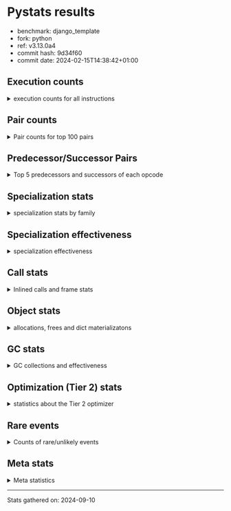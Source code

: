 
# Pystats results

- benchmark: django_template
- fork: python
- ref: v3.13.0a4
- commit hash: 9d34f60
- commit date: 2024-02-15T14:38:42+01:00

## Execution counts

<details>
<summary> execution counts for all instructions </summary>

|Name | Count | Self | Cumulative | Miss ratio | 
|---|---:|---:|---:|---:|
| LOAD_FAST | 297,006,380 | 18.8% | 18.8% |  |
| LOAD_CONST | 122,570,320 | 7.8% | 26.6% |  |
| RESUME_CHECK | 80,748,400 | 5.1% | 31.7% |  |
| LOAD_GLOBAL_BUILTIN | 80,425,600 | 5.1% | 36.8% |  |
| STORE_FAST | 77,417,980 | 4.9% | 41.7% |  |
| TO_BOOL_BOOL | 73,891,980 | 4.7% | 46.4% |  |
| RETURN_VALUE | 70,920,400 | 4.5% | 50.9% |  |
| POP_JUMP_IF_FALSE | 64,293,840 | 4.1% | 54.9% |  |
| LOAD_GLOBAL_MODULE | 54,531,580 | 3.5% | 58.4% |  |
| LOAD_ATTR_INSTANCE_VALUE | 51,913,000 | 3.3% | 61.7% | 0.0% |
| CALL_PY_EXACT_ARGS | 45,239,320 | 2.9% | 64.5% | 9.7% |
| LOAD_FAST_LOAD_FAST | 41,989,120 | 2.7% | 67.2% |  |
| LOAD_ATTR_METHOD_WITH_VALUES | 29,322,900 | 1.9% | 69.1% | 30.0% |
| LOAD_ATTR_METHOD_NO_DICT | 28,994,660 | 1.8% | 70.9% |  |
| NOP | 25,860,560 | 1.6% | 72.5% |  |
| CALL_ISINSTANCE | 25,633,140 | 1.6% | 74.2% |  |
| FOR_ITER_LIST | 22,594,440 | 1.4% | 75.6% |  |
| CALL_BUILTIN_FAST | 22,466,680 | 1.4% | 77.0% |  |
| GET_ITER | 19,458,640 | 1.2% | 78.2% |  |
| STORE_SUBSCR_DICT | 19,391,880 | 1.2% | 79.5% |  |
| PUSH_NULL | 16,033,920 | 1.0% | 80.5% |  |
| CALL_METHOD_DESCRIPTOR_FAST_WITH_KEYWORDS | 15,999,900 | 1.0% | 81.5% |  |
| POP_JUMP_IF_TRUE | 12,961,280 | 0.8% | 82.3% |  |
| JUMP_BACKWARD | 12,930,920 | 0.8% | 83.1% |  |
| BINARY_OP_SUBTRACT_INT | 12,927,920 | 0.8% | 84.0% |  |
| INTERPRETER_EXIT | 9,894,760 | 0.6% | 84.6% |  |
| POP_TOP | 9,863,180 | 0.6% | 85.2% |  |
| FOR_ITER | 9,732,440 | 0.6% | 85.8% |  |
| CALL_LIST_APPEND | 9,729,540 | 0.6% | 86.4% |  |
| ENTER_EXECUTOR | 9,727,740 | 0.6% | 87.1% |  |
| CALL | 9,705,660 | 0.6% | 87.7% |  |
| CALL_BUILTIN_O | 9,697,220 | 0.6% | 88.3% |  |
| CALL_FUNCTION_EX | 9,666,000 | 0.6% | 88.9% |  |
| BINARY_SUBSCR_LIST_INT | 9,631,940 | 0.6% | 89.5% |  |
| COMPARE_OP_INT | 6,561,240 | 0.4% | 89.9% |  |
| RETURN_CONST | 6,531,520 | 0.4% | 90.3% |  |
| STORE_SUBSCR | 6,531,060 | 0.4% | 90.8% |  |
| BINARY_SUBSCR | 6,498,800 | 0.4% | 91.2% |  |
| BUILD_MAP | 6,498,560 | 0.4% | 91.6% |  |
| BUILD_LIST | 6,497,920 | 0.4% | 92.0% |  |
| JUMP_FORWARD | 6,497,600 | 0.4% | 92.4% |  |
| FOR_ITER_TUPLE | 6,497,240 | 0.4% | 92.8% |  |
| CALL_BUILTIN_CLASS | 6,496,640 | 0.4% | 93.2% |  |
| LOAD_DEREF | 6,466,060 | 0.4% | 93.6% |  |
| DICT_MERGE | 6,465,920 | 0.4% | 94.0% |  |
| COPY_FREE_VARS | 6,465,680 | 0.4% | 94.5% |  |
| CALL_KW | 6,432,320 | 0.4% | 94.9% |  |
| STORE_FAST_STORE_FAST | 6,432,000 | 0.4% | 95.3% |  |
| UNPACK_SEQUENCE_TWO_TUPLE | 6,431,960 | 0.4% | 95.7% |  |
| CALL_STR_1 | 6,400,900 | 0.4% | 96.1% |  |
| LOAD_ATTR_MODULE | 6,400,100 | 0.4% | 96.5% |  |
| CALL_PY_WITH_DEFAULTS | 6,399,960 | 0.4% | 96.9% |  |
| CONTAINS_OP | 3,329,580 | 0.2% | 97.1% |  |
| YIELD_VALUE | 3,297,280 | 0.2% | 97.3% |  |
| BINARY_SUBSCR_GETITEM | 3,264,280 | 0.2% | 97.5% |  |
| SWAP | 3,233,600 | 0.2% | 97.7% |  |
| RETURN_GENERATOR | 3,232,960 | 0.2% | 97.9% |  |
| CALL_INTRINSIC_1 | 3,232,640 | 0.2% | 98.1% |  |
| LIST_EXTEND | 3,232,640 | 0.2% | 98.3% |  |
| POP_JUMP_IF_NONE | 3,232,640 | 0.2% | 98.5% |  |
| MAKE_FUNCTION | 3,232,320 | 0.2% | 98.7% |  |
| COPY | 3,232,320 | 0.2% | 99.0% |  |
| BINARY_OP_ADD_INT | 3,231,980 | 0.2% | 99.2% |  |
| LOAD_ATTR | 3,204,440 | 0.2% | 99.4% |  |
| CALL_TYPE_1 | 3,200,600 | 0.2% | 99.6% |  |
| CALL_METHOD_DESCRIPTOR_NOARGS | 3,200,000 | 0.2% | 99.8% |  |
| STORE_SUBSCR_LIST_INT | 3,199,980 | 0.2% | 100.0% |  |
| CALL_LEN | 97,220 | 0.0% | 100.0% |  |
| STORE_ATTR | 34,580 | 0.0% | 100.0% |  |
| POP_JUMP_IF_NOT_NONE | 33,920 | 0.0% | 100.0% |  |
| BEFORE_WITH | 32,960 | 0.0% | 100.0% |  |
| CALL_METHOD_DESCRIPTOR_FAST | 32,620 | 0.0% | 100.0% |  |
| LOAD_SUPER_ATTR_ATTR | 32,620 | 0.0% | 100.0% |  |
| CALL_METHOD_DESCRIPTOR_O | 32,600 | 0.0% | 100.0% |  |
| BUILD_TUPLE | 32,320 | 0.0% | 100.0% |  |
| LOAD_FAST_CHECK | 32,320 | 0.0% | 100.0% |  |
| MAKE_CELL | 32,320 | 0.0% | 100.0% |  |
| SET_FUNCTION_ATTRIBUTE | 32,320 | 0.0% | 100.0% |  |
| STORE_FAST_LOAD_FAST | 32,320 | 0.0% | 100.0% |  |
| STORE_ATTR_INSTANCE_VALUE | 3,380 | 0.0% | 100.0% |  |
| LOAD_GLOBAL | 2,280 | 0.0% | 100.0% |  |
| DELETE_ATTR | 1,920 | 0.0% | 100.0% |  |
| TO_BOOL | 1,000 | 0.0% | 100.0% |  |
| RESUME | 800 | 0.0% | 100.0% |  |
| CHECK_EXC_MATCH | 640 | 0.0% | 100.0% |  |
| POP_EXCEPT | 640 | 0.0% | 100.0% |  |
| PUSH_EXC_INFO | 640 | 0.0% | 100.0% |  |
| CALL_BOUND_METHOD_EXACT_ARGS | 600 | 0.0% | 100.0% | 100.0% |
| FOR_ITER_RANGE | 380 | 0.0% | 100.0% |  |
| BINARY_OP | 240 | 0.0% | 100.0% |  |
| COMPARE_OP | 240 | 0.0% | 100.0% |  |
| UNPACK_SEQUENCE | 80 | 0.0% | 100.0% |  |
| BINARY_OP_SUBTRACT_FLOAT | 60 | 0.0% | 100.0% |  |
| LOAD_SUPER_ATTR | 40 | 0.0% | 100.0% |  |


</details>

## Pair counts

<details>
<summary> Pair counts for top 100 pairs </summary>

|Pair | Count | Self | Cumulative | 
|---|---:|---:|---:|
| LOAD_GLOBAL_BUILTIN LOAD_FAST | 67,592,420 | 4.3% | 4.3% |
| TO_BOOL_BOOL POP_JUMP_IF_FALSE | 64,195,420 | 4.1% | 8.3% |
| LOAD_FAST LOAD_CONST | 51,618,640 | 3.3% | 11.6% |
| LOAD_FAST LOAD_ATTR_INSTANCE_VALUE | 42,248,200 | 2.7% | 14.3% |
| CALL_PY_EXACT_ARGS RESUME_CHECK | 41,924,120 | 2.7% | 16.9% |
| STORE_FAST LOAD_FAST | 38,691,840 | 2.5% | 19.4% |
| RETURN_VALUE RETURN_VALUE | 35,329,920 | 2.2% | 21.6% |
| LOAD_FAST CALL_PY_EXACT_ARGS | 32,258,840 | 2.0% | 23.7% |
| LOAD_ATTR_METHOD_WITH_VALUES LOAD_FAST | 29,091,940 | 1.8% | 25.5% |
| RESUME_CHECK LOAD_GLOBAL_BUILTIN | 29,026,480 | 1.8% | 27.4% |
| LOAD_CONST LOAD_CONST | 25,698,880 | 1.6% | 29.0% |
| LOAD_FAST LOAD_ATTR_METHOD_NO_DICT | 25,696,680 | 1.6% | 30.6% |
| LOAD_FAST LOAD_ATTR_METHOD_WITH_VALUES | 22,659,480 | 1.4% | 32.1% |
| RESUME_CHECK LOAD_FAST | 22,629,440 | 1.4% | 33.5% |
| NOP LOAD_FAST | 22,593,920 | 1.4% | 34.9% |
| RETURN_VALUE STORE_FAST | 22,562,200 | 1.4% | 36.3% |
| LOAD_FAST RETURN_VALUE | 22,529,680 | 1.4% | 37.8% |
| POP_JUMP_IF_FALSE LOAD_FAST | 22,498,560 | 1.4% | 39.2% |
| CALL_BUILTIN_FAST TO_BOOL_BOOL | 22,464,680 | 1.4% | 40.6% |
| LOAD_GLOBAL_MODULE CALL_ISINSTANCE | 22,433,040 | 1.4% | 42.0% |
| LOAD_CONST STORE_SUBSCR_DICT | 19,391,760 | 1.2% | 43.3% |
| LOAD_CONST CALL_BUILTIN_FAST | 19,265,320 | 1.2% | 44.5% |
| POP_JUMP_IF_FALSE LOAD_GLOBAL_BUILTIN | 19,264,760 | 1.2% | 45.7% |
| CALL_ISINSTANCE TO_BOOL_BOOL | 19,233,040 | 1.2% | 46.9% |
| LOAD_FAST LOAD_GLOBAL_MODULE | 16,000,800 | 1.0% | 47.9% |
| CALL_METHOD_DESCRIPTOR_FAST_WITH_KEYWORDS STORE_FAST | 15,999,900 | 1.0% | 49.0% |
| LOAD_ATTR_METHOD_NO_DICT LOAD_CONST | 15,999,900 | 1.0% | 50.0% |
| LOAD_CONST CALL_METHOD_DESCRIPTOR_FAST_WITH_KEYWORDS | 15,999,800 | 1.0% | 51.0% |
| RESUME_CHECK NOP | 12,896,920 | 0.8% | 51.8% |
| LOAD_ATTR_INSTANCE_VALUE LOAD_CONST | 12,896,240 | 0.8% | 52.6% |
| LOAD_GLOBAL_MODULE LOAD_FAST | 12,865,180 | 0.8% | 53.4% |
| LOAD_FAST TO_BOOL_BOOL | 12,864,400 | 0.8% | 54.2% |
| STORE_FAST LOAD_GLOBAL_BUILTIN | 12,833,120 | 0.8% | 55.1% |
| FOR_ITER_LIST STORE_FAST | 9,729,520 | 0.6% | 55.7% |
| LOAD_ATTR_METHOD_NO_DICT LOAD_FAST | 9,728,900 | 0.6% | 56.3% |
| LOAD_ATTR_INSTANCE_VALUE GET_ITER | 9,728,880 | 0.6% | 56.9% |
| JUMP_BACKWARD FOR_ITER_LIST | 9,697,540 | 0.6% | 57.5% |
| CALL_LIST_APPEND JUMP_BACKWARD | 9,696,920 | 0.6% | 58.1% |
| TO_BOOL_BOOL POP_JUMP_IF_TRUE | 9,696,560 | 0.6% | 58.8% |
| RETURN_VALUE CALL_LIST_APPEND | 9,695,960 | 0.6% | 59.4% |
| STORE_SUBSCR_DICT LOAD_FAST_LOAD_FAST | 9,695,940 | 0.6% | 60.0% |
| CALL_BUILTIN_O TO_BOOL_BOOL | 9,664,880 | 0.6% | 60.6% |
| GET_ITER FOR_ITER_LIST | 9,664,520 | 0.6% | 61.2% |
| LOAD_FAST_LOAD_FAST LOAD_ATTR_INSTANCE_VALUE | 9,664,200 | 0.6% | 61.8% |
| PUSH_NULL LOAD_FAST | 9,633,360 | 0.6% | 62.4% |
| LOAD_CONST BINARY_SUBSCR_LIST_INT | 9,631,880 | 0.6% | 63.0% |
| RESUME_CHECK LOAD_GLOBAL_MODULE | 9,600,520 | 0.6% | 63.6% |
| LOAD_GLOBAL_MODULE LOAD_FAST_LOAD_FAST | 9,599,940 | 0.6% | 64.3% |
| CACHE RESUME_CHECK | 6,596,600 | 0.4% | 64.7% |
| RETURN_CONST INTERPRETER_EXIT | 6,531,520 | 0.4% | 65.1% |
| JUMP_FORWARD LOAD_FAST | 6,497,600 | 0.4% | 65.5% |
| STORE_FAST JUMP_FORWARD | 6,497,600 | 0.4% | 65.9% |
| LOAD_ATTR_INSTANCE_VALUE LOAD_ATTR_METHOD_WITH_VALUES | 6,497,360 | 0.4% | 66.3% |
| BUILD_MAP LOAD_FAST | 6,465,920 | 0.4% | 66.7% |
| DICT_MERGE CALL_FUNCTION_EX | 6,465,920 | 0.4% | 67.1% |
| LOAD_FAST DICT_MERGE | 6,465,920 | 0.4% | 67.5% |
| LOAD_FAST BUILD_MAP | 6,465,600 | 0.4% | 68.0% |
| LOAD_FAST CALL_BUILTIN_O | 6,464,880 | 0.4% | 68.4% |
| FOR_ITER STORE_FAST | 6,464,740 | 0.4% | 68.8% |
| STORE_FAST NOP | 6,464,640 | 0.4% | 69.2% |
| LOAD_ATTR_INSTANCE_VALUE RETURN_VALUE | 6,464,620 | 0.4% | 69.6% |
| LOAD_ATTR_INSTANCE_VALUE TO_BOOL_BOOL | 6,464,520 | 0.4% | 70.0% |
| FOR_ITER_LIST LOAD_FAST | 6,464,300 | 0.4% | 70.4% |
| LOAD_FAST_LOAD_FAST LOAD_CONST | 6,464,000 | 0.4% | 70.8% |
| BINARY_OP_SUBTRACT_INT LOAD_FAST | 6,463,960 | 0.4% | 71.2% |
| COMPARE_OP_INT LOAD_FAST | 6,463,960 | 0.4% | 71.6% |
| STORE_SUBSCR_DICT LOAD_FAST | 6,463,960 | 0.4% | 72.1% |
| LOAD_CONST BINARY_OP_SUBTRACT_INT | 6,463,920 | 0.4% | 72.5% |
| LOAD_FAST_LOAD_FAST BINARY_OP_SUBTRACT_INT | 6,463,920 | 0.4% | 72.9% |
| LOAD_FAST CALL | 6,434,160 | 0.4% | 73.3% |
| COPY_FREE_VARS RESUME_CHECK | 6,433,280 | 0.4% | 73.7% |
| POP_JUMP_IF_FALSE LOAD_GLOBAL_MODULE | 6,432,560 | 0.4% | 74.1% |
| LOAD_CONST CALL_KW | 6,432,320 | 0.4% | 74.5% |
| LOAD_FAST STORE_FAST | 6,432,320 | 0.4% | 74.9% |
| CALL_KW RESUME_CHECK | 6,432,260 | 0.4% | 75.3% |
| UNPACK_SEQUENCE_TWO_TUPLE STORE_FAST_STORE_FAST | 6,431,960 | 0.4% | 75.7% |
| LOAD_DEREF PUSH_NULL | 6,400,080 | 0.4% | 76.1% |
| LOAD_ATTR_MODULE PUSH_NULL | 6,400,040 | 0.4% | 76.5% |
| LOAD_GLOBAL_MODULE LOAD_ATTR_MODULE | 6,400,040 | 0.4% | 76.9% |
| POP_JUMP_IF_FALSE LOAD_DEREF | 6,400,000 | 0.4% | 77.3% |
| CALL_FUNCTION_EX RESUME_CHECK | 6,399,960 | 0.4% | 77.8% |
| CALL_PY_WITH_DEFAULTS RESUME_CHECK | 6,399,960 | 0.4% | 78.2% |
| STORE_FAST LOAD_GLOBAL_MODULE | 6,399,920 | 0.4% | 78.6% |
| LOAD_CONST COMPARE_OP_INT | 3,329,160 | 0.2% | 78.8% |
| YIELD_VALUE INTERPRETER_EXIT | 3,297,280 | 0.2% | 79.0% |
| GET_ITER FOR_ITER | 3,296,840 | 0.2% | 79.2% |
| CALL_BUILTIN_CLASS GET_ITER | 3,296,600 | 0.2% | 79.4% |
| STORE_FAST LOAD_FAST_LOAD_FAST | 3,265,600 | 0.2% | 79.6% |
| BUILD_LIST STORE_FAST | 3,265,280 | 0.2% | 79.8% |
| RESUME_CHECK POP_TOP | 3,265,220 | 0.2% | 80.0% |
| GET_ITER FOR_ITER_TUPLE | 3,264,900 | 0.2% | 80.2% |
| CONTAINS_OP POP_JUMP_IF_TRUE | 3,264,640 | 0.2% | 80.4% |
| LOAD_FAST_LOAD_FAST CONTAINS_OP | 3,264,640 | 0.2% | 80.6% |
| LOAD_CONST BINARY_SUBSCR | 3,264,480 | 0.2% | 80.8% |
| BINARY_SUBSCR LOAD_FAST | 3,264,320 | 0.2% | 81.1% |
| STORE_SUBSCR RETURN_CONST | 3,264,320 | 0.2% | 81.3% |
| LOAD_FAST STORE_SUBSCR | 3,264,320 | 0.2% | 81.5% |
| RESUME_CHECK LOAD_FAST_LOAD_FAST | 3,264,300 | 0.2% | 81.7% |
| BINARY_SUBSCR_GETITEM RESUME_CHECK | 3,264,280 | 0.2% | 81.9% |
| LOAD_ATTR_INSTANCE_VALUE CALL_BUILTIN_CLASS | 3,264,280 | 0.2% | 82.1% |


</details>

## Predecessor/Successor Pairs

<details>
<summary> Top 5 predecessors and successors of each opcode </summary>

### CACHE

<details>
<summary> Successors and predecessors for CACHE </summary>

|Successors | Count | Percentage | 
|---|---:|---:|
| RESUME_CHECK | 6,596,600 | 66.7% |
| POP_TOP | 3,232,960 | 32.7% |
| COPY_FREE_VARS | 32,640 | 0.3% |
| MAKE_CELL | 32,320 | 0.3% |
| RESUME | 240 | 0.0% |


</details>

### BEFORE_WITH

<details>
<summary> Successors and predecessors for BEFORE_WITH </summary>

|Predecessors | Count | Percentage | 
|---|---:|---:|
| RETURN_VALUE | 32,960 | 100.0% |

|Successors | Count | Percentage | 
|---|---:|---:|
| POP_TOP | 32,960 | 100.0% |


</details>

### BINARY_SUBSCR

<details>
<summary> Successors and predecessors for BINARY_SUBSCR </summary>

|Predecessors | Count | Percentage | 
|---|---:|---:|
| LOAD_CONST | 3,264,480 | 50.2% |
| LOAD_FAST_LOAD_FAST | 3,232,360 | 49.7% |
| BINARY_SUBSCR | 1,960 | 0.0% |

|Successors | Count | Percentage | 
|---|---:|---:|
| LOAD_FAST | 3,264,320 | 50.2% |
| SWAP | 3,232,320 | 49.7% |
| BINARY_SUBSCR | 1,960 | 0.0% |
| BINARY_SUBSCR_LIST_INT | 60 | 0.0% |
| STORE_FAST | 40 | 0.0% |


</details>

### CHECK_EXC_MATCH

<details>
<summary> Successors and predecessors for CHECK_EXC_MATCH </summary>

|Predecessors | Count | Percentage | 
|---|---:|---:|
| LOAD_GLOBAL_BUILTIN | 620 | 96.9% |
| LOAD_GLOBAL | 20 | 3.1% |

|Successors | Count | Percentage | 
|---|---:|---:|
| POP_JUMP_IF_FALSE | 640 | 100.0% |


</details>

### GET_ITER

<details>
<summary> Successors and predecessors for GET_ITER </summary>

|Predecessors | Count | Percentage | 
|---|---:|---:|
| LOAD_ATTR_INSTANCE_VALUE | 9,728,880 | 50.0% |
| CALL_BUILTIN_CLASS | 3,296,600 | 16.9% |
| LOAD_FAST | 3,233,040 | 16.6% |
| CALL | 3,200,040 | 16.4% |
| LOAD_ATTR | 80 | 0.0% |

|Successors | Count | Percentage | 
|---|---:|---:|
| FOR_ITER_LIST | 9,664,520 | 49.7% |
| FOR_ITER | 3,296,840 | 16.9% |
| FOR_ITER_TUPLE | 3,264,900 | 16.8% |
| CALL_PY_EXACT_ARGS | 3,232,280 | 16.6% |
| FOR_ITER_RANGE | 60 | 0.0% |


</details>

### INTERPRETER_EXIT

<details>
<summary> Successors and predecessors for INTERPRETER_EXIT </summary>

|Predecessors | Count | Percentage | 
|---|---:|---:|
| RETURN_CONST | 6,531,520 | 66.0% |
| YIELD_VALUE | 3,297,280 | 33.3% |
| RETURN_VALUE | 65,960 | 0.7% |


</details>

### MAKE_FUNCTION

<details>
<summary> Successors and predecessors for MAKE_FUNCTION </summary>

|Predecessors | Count | Percentage | 
|---|---:|---:|
| LOAD_CONST | 3,232,320 | 100.0% |

|Successors | Count | Percentage | 
|---|---:|---:|
| LOAD_GLOBAL_MODULE | 3,200,000 | 99.0% |
| SET_FUNCTION_ATTRIBUTE | 32,320 | 1.0% |


</details>

### NOP

<details>
<summary> Successors and predecessors for NOP </summary>

|Predecessors | Count | Percentage | 
|---|---:|---:|
| RESUME_CHECK | 12,896,920 | 49.9% |
| STORE_FAST | 6,464,640 | 25.0% |
| POP_JUMP_IF_FALSE | 3,232,320 | 12.5% |
| FOR_ITER_TUPLE | 3,232,320 | 12.5% |
| FOR_ITER | 32,320 | 0.1% |

|Successors | Count | Percentage | 
|---|---:|---:|
| LOAD_FAST | 22,593,920 | 87.4% |
| LOAD_FAST_LOAD_FAST | 3,232,320 | 12.5% |
| LOAD_CONST | 32,960 | 0.1% |
| LOAD_GLOBAL_BUILTIN | 1,200 | 0.0% |
| LOAD_DEREF | 80 | 0.0% |


</details>

### POP_EXCEPT

<details>
<summary> Successors and predecessors for POP_EXCEPT </summary>

|Predecessors | Count | Percentage | 
|---|---:|---:|
| POP_TOP | 640 | 100.0% |

|Successors | Count | Percentage | 
|---|---:|---:|
| RETURN_CONST | 640 | 100.0% |


</details>

### POP_TOP

<details>
<summary> Successors and predecessors for POP_TOP </summary>

|Predecessors | Count | Percentage | 
|---|---:|---:|
| RESUME_CHECK | 3,265,220 | 33.1% |
| CACHE | 3,232,960 | 32.8% |
| SWAP | 3,232,320 | 32.8% |
| BEFORE_WITH | 32,960 | 0.3% |
| RETURN_VALUE | 32,960 | 0.3% |

|Successors | Count | Percentage | 
|---|---:|---:|
| ENTER_EXECUTOR | 3,264,020 | 33.1% |
| RESUME_CHECK | 3,232,900 | 32.8% |
| RETURN_VALUE | 3,232,640 | 32.8% |
| LOAD_FAST | 65,600 | 0.7% |
| RETURN_CONST | 32,640 | 0.3% |


</details>

### PUSH_EXC_INFO

<details>
<summary> Successors and predecessors for PUSH_EXC_INFO </summary>

|Predecessors | Count | Percentage | 
|---|---:|---:|
| CALL_BUILTIN_FAST | 620 | 96.9% |
| CALL | 20 | 3.1% |

|Successors | Count | Percentage | 
|---|---:|---:|
| LOAD_GLOBAL_BUILTIN | 600 | 93.8% |
| LOAD_GLOBAL | 40 | 6.2% |


</details>

### PUSH_NULL

<details>
<summary> Successors and predecessors for PUSH_NULL </summary>

|Predecessors | Count | Percentage | 
|---|---:|---:|
| LOAD_DEREF | 6,400,080 | 39.9% |
| LOAD_ATTR_MODULE | 6,400,040 | 39.9% |
| LOAD_FAST | 3,201,120 | 20.0% |
| LOAD_SUPER_ATTR_ATTR | 32,620 | 0.2% |
| LOAD_ATTR | 40 | 0.0% |

|Successors | Count | Percentage | 
|---|---:|---:|
| LOAD_FAST | 9,633,360 | 60.1% |
| LOAD_FAST_LOAD_FAST | 3,200,000 | 20.0% |
| LOAD_GLOBAL_BUILTIN | 3,199,960 | 20.0% |
| CALL | 560 | 0.0% |
| LOAD_GLOBAL | 40 | 0.0% |


</details>

### RETURN_GENERATOR

<details>
<summary> Successors and predecessors for RETURN_GENERATOR </summary>

|Predecessors | Count | Percentage | 
|---|---:|---:|
| CALL_PY_EXACT_ARGS | 3,200,000 | 99.0% |
| COPY_FREE_VARS | 32,320 | 1.0% |
| CALL_FUNCTION_EX | 640 | 0.0% |

|Successors | Count | Percentage | 
|---|---:|---:|
| CALL_BUILTIN_O | 3,232,280 | 100.0% |
| LOAD_FAST | 640 | 0.0% |
| CALL | 40 | 0.0% |


</details>

### RETURN_VALUE

<details>
<summary> Successors and predecessors for RETURN_VALUE </summary>

|Predecessors | Count | Percentage | 
|---|---:|---:|
| RETURN_VALUE | 35,329,920 | 49.8% |
| LOAD_FAST | 22,529,680 | 31.8% |
| LOAD_ATTR_INSTANCE_VALUE | 6,464,620 | 9.1% |
| CALL | 3,233,340 | 4.6% |
| POP_TOP | 3,232,640 | 4.6% |

|Successors | Count | Percentage | 
|---|---:|---:|
| RETURN_VALUE | 35,329,920 | 49.8% |
| STORE_FAST | 22,562,200 | 31.8% |
| CALL_LIST_APPEND | 9,695,960 | 13.7% |
| CALL_PY_EXACT_ARGS | 3,199,960 | 4.5% |
| INTERPRETER_EXIT | 65,960 | 0.1% |


</details>

### STORE_SUBSCR

<details>
<summary> Successors and predecessors for STORE_SUBSCR </summary>

|Predecessors | Count | Percentage | 
|---|---:|---:|
| LOAD_FAST | 3,264,320 | 50.0% |
| BINARY_SUBSCR_LIST_INT | 3,231,980 | 49.5% |
| LOAD_CONST | 32,600 | 0.5% |
| STORE_SUBSCR | 2,140 | 0.0% |
| BINARY_SUBSCR | 20 | 0.0% |

|Successors | Count | Percentage | 
|---|---:|---:|
| RETURN_CONST | 3,264,320 | 50.0% |
| LOAD_FAST | 3,232,040 | 49.5% |
| LOAD_GLOBAL_BUILTIN | 32,280 | 0.5% |
| STORE_SUBSCR | 2,140 | 0.0% |
| STORE_SUBSCR_DICT | 120 | 0.0% |


</details>

### TO_BOOL

<details>
<summary> Successors and predecessors for TO_BOOL </summary>

|Predecessors | Count | Percentage | 
|---|---:|---:|
| CALL | 300 | 30.0% |
| LOAD_FAST | 240 | 24.0% |
| CALL_BUILTIN_FAST | 140 | 14.0% |
| CALL_ISINSTANCE | 120 | 12.0% |
| LOAD_ATTR | 60 | 6.0% |

|Successors | Count | Percentage | 
|---|---:|---:|
| TO_BOOL_BOOL | 500 | 50.0% |
| POP_JUMP_IF_FALSE | 420 | 42.0% |
| POP_JUMP_IF_TRUE | 80 | 8.0% |


</details>

### BINARY_OP

<details>
<summary> Successors and predecessors for BINARY_OP </summary>

|Predecessors | Count | Percentage | 
|---|---:|---:|
| LOAD_CONST | 120 | 50.0% |
| LOAD_FAST_LOAD_FAST | 80 | 33.3% |
| LOAD_FAST | 40 | 16.7% |

|Successors | Count | Percentage | 
|---|---:|---:|
| BINARY_OP_SUBTRACT_INT | 80 | 33.3% |
| LOAD_FAST | 60 | 25.0% |
| COMPARE_OP | 20 | 8.3% |
| LOAD_CONST | 20 | 8.3% |
| STORE_FAST | 20 | 8.3% |


</details>

### BUILD_LIST

<details>
<summary> Successors and predecessors for BUILD_LIST </summary>

|Predecessors | Count | Percentage | 
|---|---:|---:|
| LOAD_FAST | 3,232,640 | 49.7% |
| STORE_FAST_STORE_FAST | 3,200,000 | 49.2% |
| RESUME_CHECK | 32,920 | 0.5% |
| POP_JUMP_IF_FALSE | 32,320 | 0.5% |
| RESUME | 40 | 0.0% |

|Successors | Count | Percentage | 
|---|---:|---:|
| STORE_FAST | 3,265,280 | 50.3% |
| LOAD_FAST | 3,232,640 | 49.7% |


</details>

### BUILD_MAP

<details>
<summary> Successors and predecessors for BUILD_MAP </summary>

|Predecessors | Count | Percentage | 
|---|---:|---:|
| LOAD_FAST | 6,465,600 | 99.5% |
| CALL_INTRINSIC_1 | 32,640 | 0.5% |
| POP_JUMP_IF_FALSE | 320 | 0.0% |

|Successors | Count | Percentage | 
|---|---:|---:|
| LOAD_FAST | 6,465,920 | 99.5% |
| COPY | 32,320 | 0.5% |
| STORE_FAST | 320 | 0.0% |


</details>

### BUILD_TUPLE

<details>
<summary> Successors and predecessors for BUILD_TUPLE </summary>

|Predecessors | Count | Percentage | 
|---|---:|---:|
| LOAD_FAST | 32,320 | 100.0% |

|Successors | Count | Percentage | 
|---|---:|---:|
| LOAD_CONST | 32,320 | 100.0% |


</details>

### CALL

<details>
<summary> Successors and predecessors for CALL </summary>

|Predecessors | Count | Percentage | 
|---|---:|---:|
| LOAD_FAST | 6,434,160 | 66.3% |
| CALL_METHOD_DESCRIPTOR_NOARGS | 3,200,000 | 33.0% |
| LOAD_CONST | 32,880 | 0.3% |
| LOAD_ATTR_METHOD_WITH_VALUES | 32,640 | 0.3% |
| CALL | 3,740 | 0.0% |

|Successors | Count | Percentage | 
|---|---:|---:|
| RETURN_VALUE | 3,233,340 | 33.3% |
| COPY_FREE_VARS | 3,200,660 | 33.0% |
| GET_ITER | 3,200,040 | 33.0% |
| POP_TOP | 32,820 | 0.3% |
| RESUME_CHECK | 32,740 | 0.3% |


</details>

### CALL_FUNCTION_EX

<details>
<summary> Successors and predecessors for CALL_FUNCTION_EX </summary>

|Predecessors | Count | Percentage | 
|---|---:|---:|
| DICT_MERGE | 6,465,920 | 66.9% |
| CALL_INTRINSIC_1 | 3,200,000 | 33.1% |
| LOAD_FAST | 80 | 0.0% |

|Successors | Count | Percentage | 
|---|---:|---:|
| RESUME_CHECK | 6,399,960 | 66.2% |
| COPY_FREE_VARS | 3,200,080 | 33.1% |
| POP_TOP | 32,640 | 0.3% |
| RETURN_VALUE | 32,640 | 0.3% |
| RETURN_GENERATOR | 640 | 0.0% |


</details>

### CALL_INTRINSIC_1

<details>
<summary> Successors and predecessors for CALL_INTRINSIC_1 </summary>

|Predecessors | Count | Percentage | 
|---|---:|---:|
| LIST_EXTEND | 3,232,640 | 100.0% |

|Successors | Count | Percentage | 
|---|---:|---:|
| CALL_FUNCTION_EX | 3,200,000 | 99.0% |
| BUILD_MAP | 32,640 | 1.0% |


</details>

### CALL_KW

<details>
<summary> Successors and predecessors for CALL_KW </summary>

|Predecessors | Count | Percentage | 
|---|---:|---:|
| LOAD_CONST | 6,432,320 | 100.0% |

|Successors | Count | Percentage | 
|---|---:|---:|
| RESUME_CHECK | 6,432,260 | 100.0% |
| RESUME | 60 | 0.0% |


</details>

### COMPARE_OP

<details>
<summary> Successors and predecessors for COMPARE_OP </summary>

|Predecessors | Count | Percentage | 
|---|---:|---:|
| LOAD_CONST | 200 | 83.3% |
| BINARY_OP | 20 | 8.3% |
| BINARY_OP_SUBTRACT_INT | 20 | 8.3% |

|Successors | Count | Percentage | 
|---|---:|---:|
| COMPARE_OP_INT | 120 | 50.0% |
| POP_JUMP_IF_FALSE | 60 | 25.0% |
| LOAD_FAST | 40 | 16.7% |
| STORE_FAST | 20 | 8.3% |


</details>

### CONTAINS_OP

<details>
<summary> Successors and predecessors for CONTAINS_OP </summary>

|Predecessors | Count | Percentage | 
|---|---:|---:|
| LOAD_FAST_LOAD_FAST | 3,264,640 | 98.0% |
| LOAD_FAST | 64,940 | 2.0% |

|Successors | Count | Percentage | 
|---|---:|---:|
| POP_JUMP_IF_TRUE | 3,264,640 | 98.0% |
| YIELD_VALUE | 32,620 | 1.0% |
| POP_JUMP_IF_FALSE | 32,320 | 1.0% |


</details>

### COPY

<details>
<summary> Successors and predecessors for COPY </summary>

|Predecessors | Count | Percentage | 
|---|---:|---:|
| CALL_ISINSTANCE | 3,199,980 | 99.0% |
| BUILD_MAP | 32,320 | 1.0% |
| CALL | 20 | 0.0% |

|Successors | Count | Percentage | 
|---|---:|---:|
| TO_BOOL_BOOL | 3,199,960 | 99.0% |
| STORE_FAST_LOAD_FAST | 32,320 | 1.0% |
| TO_BOOL | 40 | 0.0% |


</details>

### COPY_FREE_VARS

<details>
<summary> Successors and predecessors for COPY_FREE_VARS </summary>

|Predecessors | Count | Percentage | 
|---|---:|---:|
| CALL | 3,200,660 | 49.5% |
| CALL_FUNCTION_EX | 3,200,080 | 49.5% |
| CACHE | 32,640 | 0.5% |
| CALL_PY_EXACT_ARGS | 32,300 | 0.5% |

|Successors | Count | Percentage | 
|---|---:|---:|
| RESUME_CHECK | 6,433,280 | 99.5% |
| RETURN_GENERATOR | 32,320 | 0.5% |
| RESUME | 80 | 0.0% |


</details>

### DELETE_ATTR

<details>
<summary> Successors and predecessors for DELETE_ATTR </summary>

|Predecessors | Count | Percentage | 
|---|---:|---:|
| LOAD_FAST | 1,920 | 100.0% |

|Successors | Count | Percentage | 
|---|---:|---:|
| LOAD_FAST | 1,280 | 66.7% |
| NOP | 640 | 33.3% |


</details>

### DICT_MERGE

<details>
<summary> Successors and predecessors for DICT_MERGE </summary>

|Predecessors | Count | Percentage | 
|---|---:|---:|
| LOAD_FAST | 6,465,920 | 100.0% |

|Successors | Count | Percentage | 
|---|---:|---:|
| CALL_FUNCTION_EX | 6,465,920 | 100.0% |


</details>

### ENTER_EXECUTOR

<details>
<summary> Successors and predecessors for ENTER_EXECUTOR </summary>

|Predecessors | Count | Percentage | 
|---|---:|---:|
| POP_TOP | 3,264,020 | 33.6% |
| POP_JUMP_IF_TRUE | 3,263,960 | 33.6% |
| STORE_FAST | 3,199,660 | 32.9% |
| JUMP_BACKWARD | 100 | 0.0% |

|Successors | Count | Percentage | 
|---|---:|---:|
| FOR_ITER_TUPLE | 3,232,000 | 33.2% |
| FOR_ITER_LIST | 3,199,980 | 32.9% |
| RETURN_CONST | 3,199,740 | 32.9% |
| YIELD_VALUE | 64,020 | 0.7% |
| RETURN_VALUE | 32,000 | 0.3% |


</details>

### FOR_ITER

<details>
<summary> Successors and predecessors for FOR_ITER </summary>

|Predecessors | Count | Percentage | 
|---|---:|---:|
| GET_ITER | 3,296,840 | 33.9% |
| JUMP_BACKWARD | 3,232,680 | 33.2% |
| LOAD_FAST | 3,200,020 | 32.9% |
| FOR_ITER | 2,900 | 0.0% |

|Successors | Count | Percentage | 
|---|---:|---:|
| STORE_FAST | 6,464,740 | 66.4% |
| UNPACK_SEQUENCE_TWO_TUPLE | 3,231,960 | 33.2% |
| NOP | 32,320 | 0.3% |
| FOR_ITER | 2,900 | 0.0% |
| RETURN_CONST | 260 | 0.0% |


</details>

### JUMP_BACKWARD

<details>
<summary> Successors and predecessors for JUMP_BACKWARD </summary>

|Predecessors | Count | Percentage | 
|---|---:|---:|
| CALL_LIST_APPEND | 9,696,920 | 75.0% |
| POP_JUMP_IF_TRUE | 3,232,680 | 25.0% |
| POP_TOP | 980 | 0.0% |
| STORE_FAST | 340 | 0.0% |

|Successors | Count | Percentage | 
|---|---:|---:|
| FOR_ITER_LIST | 9,697,540 | 75.0% |
| FOR_ITER | 3,232,680 | 25.0% |
| FOR_ITER_RANGE | 300 | 0.0% |
| FOR_ITER_TUPLE | 300 | 0.0% |
| ENTER_EXECUTOR | 100 | 0.0% |


</details>

### JUMP_FORWARD

<details>
<summary> Successors and predecessors for JUMP_FORWARD </summary>

|Predecessors | Count | Percentage | 
|---|---:|---:|
| STORE_FAST | 6,497,600 | 100.0% |

|Successors | Count | Percentage | 
|---|---:|---:|
| LOAD_FAST | 6,497,600 | 100.0% |


</details>

### LIST_EXTEND

<details>
<summary> Successors and predecessors for LIST_EXTEND </summary>

|Predecessors | Count | Percentage | 
|---|---:|---:|
| LOAD_FAST | 3,232,640 | 100.0% |

|Successors | Count | Percentage | 
|---|---:|---:|
| CALL_INTRINSIC_1 | 3,232,640 | 100.0% |


</details>

### LOAD_ATTR

<details>
<summary> Successors and predecessors for LOAD_ATTR </summary>

|Predecessors | Count | Percentage | 
|---|---:|---:|
| LOAD_FAST | 3,202,040 | 99.9% |
| LOAD_ATTR | 1,280 | 0.0% |
| CALL_TYPE_1 | 620 | 0.0% |
| LOAD_ATTR_INSTANCE_VALUE | 160 | 0.0% |
| LOAD_FAST_LOAD_FAST | 120 | 0.0% |

|Successors | Count | Percentage | 
|---|---:|---:|
| CALL_PY_EXACT_ARGS | 3,199,960 | 99.9% |
| LOAD_ATTR | 1,280 | 0.0% |
| STORE_FAST | 980 | 0.0% |
| LOAD_ATTR_INSTANCE_VALUE | 600 | 0.0% |
| LOAD_FAST | 300 | 0.0% |


</details>

### LOAD_CONST

<details>
<summary> Successors and predecessors for LOAD_CONST </summary>

|Predecessors | Count | Percentage | 
|---|---:|---:|
| LOAD_FAST | 51,618,640 | 42.1% |
| LOAD_CONST | 25,698,880 | 21.0% |
| LOAD_ATTR_METHOD_NO_DICT | 15,999,900 | 13.1% |
| LOAD_ATTR_INSTANCE_VALUE | 12,896,240 | 10.5% |
| LOAD_FAST_LOAD_FAST | 6,464,000 | 5.3% |

|Successors | Count | Percentage | 
|---|---:|---:|
| LOAD_CONST | 25,698,880 | 21.0% |
| STORE_SUBSCR_DICT | 19,391,760 | 15.8% |
| CALL_BUILTIN_FAST | 19,265,320 | 15.7% |
| CALL_METHOD_DESCRIPTOR_FAST_WITH_KEYWORDS | 15,999,800 | 13.1% |
| BINARY_SUBSCR_LIST_INT | 9,631,880 | 7.9% |


</details>

### LOAD_DEREF

<details>
<summary> Successors and predecessors for LOAD_DEREF </summary>

|Predecessors | Count | Percentage | 
|---|---:|---:|
| POP_JUMP_IF_FALSE | 6,400,000 | 99.0% |
| STORE_FAST | 32,700 | 0.5% |
| LOAD_GLOBAL_BUILTIN | 32,620 | 0.5% |
| LOAD_GLOBAL_MODULE | 620 | 0.0% |
| NOP | 80 | 0.0% |

|Successors | Count | Percentage | 
|---|---:|---:|
| PUSH_NULL | 6,400,080 | 99.0% |
| LOAD_FAST | 65,260 | 1.0% |
| LOAD_FAST_LOAD_FAST | 640 | 0.0% |
| STORE_FAST | 80 | 0.0% |


</details>

### LOAD_FAST

<details>
<summary> Successors and predecessors for LOAD_FAST </summary>

|Predecessors | Count | Percentage | 
|---|---:|---:|
| LOAD_GLOBAL_BUILTIN | 67,592,420 | 22.8% |
| STORE_FAST | 38,691,840 | 13.0% |
| LOAD_ATTR_METHOD_WITH_VALUES | 29,091,940 | 9.8% |
| RESUME_CHECK | 22,629,440 | 7.6% |
| NOP | 22,593,920 | 7.6% |

|Successors | Count | Percentage | 
|---|---:|---:|
| LOAD_CONST | 51,618,640 | 17.4% |
| LOAD_ATTR_INSTANCE_VALUE | 42,248,200 | 14.2% |
| CALL_PY_EXACT_ARGS | 32,258,840 | 10.9% |
| LOAD_ATTR_METHOD_NO_DICT | 25,696,680 | 8.7% |
| LOAD_ATTR_METHOD_WITH_VALUES | 22,659,480 | 7.6% |


</details>

### LOAD_FAST_CHECK

<details>
<summary> Successors and predecessors for LOAD_FAST_CHECK </summary>

|Predecessors | Count | Percentage | 
|---|---:|---:|
| LOAD_ATTR_METHOD_NO_DICT | 32,300 | 99.9% |
| LOAD_ATTR | 20 | 0.1% |

|Successors | Count | Percentage | 
|---|---:|---:|
| CALL_METHOD_DESCRIPTOR_O | 32,280 | 99.9% |
| CALL | 40 | 0.1% |


</details>

### LOAD_FAST_LOAD_FAST

<details>
<summary> Successors and predecessors for LOAD_FAST_LOAD_FAST </summary>

|Predecessors | Count | Percentage | 
|---|---:|---:|
| STORE_SUBSCR_DICT | 9,695,940 | 23.1% |
| LOAD_GLOBAL_MODULE | 9,599,940 | 22.9% |
| STORE_FAST | 3,265,600 | 7.8% |
| RESUME_CHECK | 3,264,300 | 7.8% |
| NOP | 3,232,320 | 7.7% |

|Successors | Count | Percentage | 
|---|---:|---:|
| LOAD_ATTR_INSTANCE_VALUE | 9,664,200 | 23.0% |
| LOAD_CONST | 6,464,000 | 15.4% |
| BINARY_OP_SUBTRACT_INT | 6,463,920 | 15.4% |
| CONTAINS_OP | 3,264,640 | 7.8% |
| LOAD_FAST | 3,232,640 | 7.7% |


</details>

### LOAD_GLOBAL

<details>
<summary> Successors and predecessors for LOAD_GLOBAL </summary>

|Predecessors | Count | Percentage | 
|---|---:|---:|
| POP_JUMP_IF_FALSE | 360 | 15.8% |
| RESUME | 300 | 13.2% |
| RESUME_CHECK | 300 | 13.2% |
| STORE_FAST | 240 | 10.5% |
| LOAD_FAST | 200 | 8.8% |

|Successors | Count | Percentage | 
|---|---:|---:|
| LOAD_FAST | 720 | 31.6% |
| LOAD_GLOBAL_BUILTIN | 720 | 31.6% |
| LOAD_GLOBAL_MODULE | 420 | 18.4% |
| CALL | 160 | 7.0% |
| LOAD_ATTR | 60 | 2.6% |


</details>

### LOAD_SUPER_ATTR

<details>
<summary> Successors and predecessors for LOAD_SUPER_ATTR </summary>

|Predecessors | Count | Percentage | 
|---|---:|---:|
| LOAD_FAST | 40 | 100.0% |

|Successors | Count | Percentage | 
|---|---:|---:|
| PUSH_NULL | 20 | 50.0% |
| LOAD_SUPER_ATTR_ATTR | 20 | 50.0% |


</details>

### MAKE_CELL

<details>
<summary> Successors and predecessors for MAKE_CELL </summary>

|Predecessors | Count | Percentage | 
|---|---:|---:|
| CACHE | 32,320 | 100.0% |

|Successors | Count | Percentage | 
|---|---:|---:|
| RESUME_CHECK | 32,300 | 99.9% |
| RESUME | 20 | 0.1% |


</details>

### POP_JUMP_IF_FALSE

<details>
<summary> Successors and predecessors for POP_JUMP_IF_FALSE </summary>

|Predecessors | Count | Percentage | 
|---|---:|---:|
| TO_BOOL_BOOL | 64,195,420 | 99.8% |
| COMPARE_OP_INT | 64,980 | 0.1% |
| CONTAINS_OP | 32,320 | 0.1% |
| CHECK_EXC_MATCH | 640 | 0.0% |
| TO_BOOL | 420 | 0.0% |

|Successors | Count | Percentage | 
|---|---:|---:|
| LOAD_FAST | 22,498,560 | 35.0% |
| LOAD_GLOBAL_BUILTIN | 19,264,760 | 30.0% |
| LOAD_GLOBAL_MODULE | 6,432,560 | 10.0% |
| LOAD_DEREF | 6,400,000 | 10.0% |
| NOP | 3,232,320 | 5.0% |


</details>

### POP_JUMP_IF_NONE

<details>
<summary> Successors and predecessors for POP_JUMP_IF_NONE </summary>

|Predecessors | Count | Percentage | 
|---|---:|---:|
| LOAD_ATTR_INSTANCE_VALUE | 3,232,600 | 100.0% |
| LOAD_ATTR | 40 | 0.0% |

|Successors | Count | Percentage | 
|---|---:|---:|
| LOAD_FAST | 3,232,320 | 100.0% |
| LOAD_FAST_LOAD_FAST | 320 | 0.0% |


</details>

### POP_JUMP_IF_NOT_NONE

<details>
<summary> Successors and predecessors for POP_JUMP_IF_NOT_NONE </summary>

|Predecessors | Count | Percentage | 
|---|---:|---:|
| LOAD_FAST | 33,600 | 99.1% |
| LOAD_ATTR_INSTANCE_VALUE | 300 | 0.9% |
| LOAD_ATTR | 20 | 0.1% |

|Successors | Count | Percentage | 
|---|---:|---:|
| LOAD_GLOBAL_BUILTIN | 32,880 | 96.9% |
| NOP | 640 | 1.9% |
| LOAD_FAST | 320 | 0.9% |
| LOAD_GLOBAL | 80 | 0.2% |


</details>

### POP_JUMP_IF_TRUE

<details>
<summary> Successors and predecessors for POP_JUMP_IF_TRUE </summary>

|Predecessors | Count | Percentage | 
|---|---:|---:|
| TO_BOOL_BOOL | 9,696,560 | 74.8% |
| CONTAINS_OP | 3,264,640 | 25.2% |
| TO_BOOL | 80 | 0.0% |

|Successors | Count | Percentage | 
|---|---:|---:|
| ENTER_EXECUTOR | 3,263,960 | 25.2% |
| JUMP_BACKWARD | 3,232,680 | 24.9% |
| LOAD_FAST_LOAD_FAST | 3,232,320 | 24.9% |
| LOAD_GLOBAL_MODULE | 3,199,960 | 24.7% |
| LOAD_GLOBAL_BUILTIN | 32,280 | 0.2% |


</details>

### RETURN_CONST

<details>
<summary> Successors and predecessors for RETURN_CONST </summary>

|Predecessors | Count | Percentage | 
|---|---:|---:|
| STORE_SUBSCR | 3,264,320 | 50.0% |
| ENTER_EXECUTOR | 3,199,740 | 49.0% |
| STORE_ATTR | 33,300 | 0.5% |
| POP_TOP | 32,640 | 0.5% |
| POP_EXCEPT | 640 | 0.0% |

|Successors | Count | Percentage | 
|---|---:|---:|
| INTERPRETER_EXIT | 6,531,520 | 100.0% |


</details>

### SET_FUNCTION_ATTRIBUTE

<details>
<summary> Successors and predecessors for SET_FUNCTION_ATTRIBUTE </summary>

|Predecessors | Count | Percentage | 
|---|---:|---:|
| MAKE_FUNCTION | 32,320 | 100.0% |

|Successors | Count | Percentage | 
|---|---:|---:|
| LOAD_FAST | 32,320 | 100.0% |


</details>

### STORE_ATTR

<details>
<summary> Successors and predecessors for STORE_ATTR </summary>

|Predecessors | Count | Percentage | 
|---|---:|---:|
| LOAD_FAST_LOAD_FAST | 33,960 | 98.2% |
| STORE_ATTR | 380 | 1.1% |
| LOAD_FAST | 240 | 0.7% |

|Successors | Count | Percentage | 
|---|---:|---:|
| RETURN_CONST | 33,300 | 96.3% |
| LOAD_FAST | 700 | 2.0% |
| STORE_ATTR | 380 | 1.1% |
| STORE_ATTR_INSTANCE_VALUE | 140 | 0.4% |
| NOP | 20 | 0.1% |


</details>

### STORE_FAST

<details>
<summary> Successors and predecessors for STORE_FAST </summary>

|Predecessors | Count | Percentage | 
|---|---:|---:|
| RETURN_VALUE | 22,562,200 | 29.1% |
| CALL_METHOD_DESCRIPTOR_FAST_WITH_KEYWORDS | 15,999,900 | 20.7% |
| FOR_ITER_LIST | 9,729,520 | 12.6% |
| FOR_ITER | 6,464,740 | 8.4% |
| LOAD_FAST | 6,432,320 | 8.3% |

|Successors | Count | Percentage | 
|---|---:|---:|
| LOAD_FAST | 38,691,840 | 50.0% |
| LOAD_GLOBAL_BUILTIN | 12,833,120 | 16.6% |
| JUMP_FORWARD | 6,497,600 | 8.4% |
| NOP | 6,464,640 | 8.4% |
| LOAD_GLOBAL_MODULE | 6,399,920 | 8.3% |


</details>

### STORE_FAST_LOAD_FAST

<details>
<summary> Successors and predecessors for STORE_FAST_LOAD_FAST </summary>

|Predecessors | Count | Percentage | 
|---|---:|---:|
| COPY | 32,320 | 100.0% |

|Successors | Count | Percentage | 
|---|---:|---:|
| LOAD_CONST | 32,320 | 100.0% |


</details>

### STORE_FAST_STORE_FAST

<details>
<summary> Successors and predecessors for STORE_FAST_STORE_FAST </summary>

|Predecessors | Count | Percentage | 
|---|---:|---:|
| UNPACK_SEQUENCE_TWO_TUPLE | 6,431,960 | 100.0% |
| UNPACK_SEQUENCE | 40 | 0.0% |

|Successors | Count | Percentage | 
|---|---:|---:|
| LOAD_FAST_LOAD_FAST | 3,232,000 | 50.2% |
| BUILD_LIST | 3,200,000 | 49.8% |


</details>

### SWAP

<details>
<summary> Successors and predecessors for SWAP </summary>

|Predecessors | Count | Percentage | 
|---|---:|---:|
| BINARY_SUBSCR | 3,232,320 | 100.0% |
| LOAD_FAST | 640 | 0.0% |
| POP_TOP | 320 | 0.0% |
| RETURN_VALUE | 320 | 0.0% |

|Successors | Count | Percentage | 
|---|---:|---:|
| POP_TOP | 3,232,320 | 100.0% |
| LOAD_CONST | 640 | 0.0% |
| LOAD_FAST | 640 | 0.0% |


</details>

### UNPACK_SEQUENCE

<details>
<summary> Successors and predecessors for UNPACK_SEQUENCE </summary>

|Predecessors | Count | Percentage | 
|---|---:|---:|
| FOR_ITER | 40 | 50.0% |
| FOR_ITER_LIST | 40 | 50.0% |

|Successors | Count | Percentage | 
|---|---:|---:|
| STORE_FAST_STORE_FAST | 40 | 50.0% |
| UNPACK_SEQUENCE_TWO_TUPLE | 40 | 50.0% |


</details>

### YIELD_VALUE

<details>
<summary> Successors and predecessors for YIELD_VALUE </summary>

|Predecessors | Count | Percentage | 
|---|---:|---:|
| CALL_ISINSTANCE | 3,200,000 | 97.0% |
| ENTER_EXECUTOR | 64,020 | 1.9% |
| CONTAINS_OP | 32,620 | 1.0% |
| LOAD_CONST | 640 | 0.0% |

|Successors | Count | Percentage | 
|---|---:|---:|
| INTERPRETER_EXIT | 3,297,280 | 100.0% |


</details>

### RESUME

<details>
<summary> Successors and predecessors for RESUME </summary>

|Predecessors | Count | Percentage | 
|---|---:|---:|
| CALL | 260 | 32.5% |
| CACHE | 240 | 30.0% |
| COPY_FREE_VARS | 80 | 10.0% |
| POP_TOP | 60 | 7.5% |
| CALL_KW | 60 | 7.5% |

|Successors | Count | Percentage | 
|---|---:|---:|
| LOAD_FAST | 320 | 40.0% |
| LOAD_GLOBAL | 300 | 37.5% |
| POP_TOP | 60 | 7.5% |
| NOP | 40 | 5.0% |
| BUILD_LIST | 40 | 5.0% |


</details>

### BINARY_OP_ADD_INT

<details>
<summary> Successors and predecessors for BINARY_OP_ADD_INT </summary>

|Predecessors | Count | Percentage | 
|---|---:|---:|
| LOAD_CONST | 3,231,960 | 100.0% |
| BINARY_OP | 20 | 0.0% |

|Successors | Count | Percentage | 
|---|---:|---:|
| LOAD_FAST | 3,231,980 | 100.0% |


</details>

### BINARY_OP_SUBTRACT_FLOAT

<details>
<summary> Successors and predecessors for BINARY_OP_SUBTRACT_FLOAT </summary>

|Predecessors | Count | Percentage | 
|---|---:|---:|
| LOAD_FAST | 40 | 66.7% |
| BINARY_OP | 20 | 33.3% |

|Successors | Count | Percentage | 
|---|---:|---:|
| STORE_FAST | 60 | 100.0% |


</details>

### BINARY_OP_SUBTRACT_INT

<details>
<summary> Successors and predecessors for BINARY_OP_SUBTRACT_INT </summary>

|Predecessors | Count | Percentage | 
|---|---:|---:|
| LOAD_CONST | 6,463,920 | 50.0% |
| LOAD_FAST_LOAD_FAST | 6,463,920 | 50.0% |
| BINARY_OP | 80 | 0.0% |

|Successors | Count | Percentage | 
|---|---:|---:|
| LOAD_FAST | 6,463,960 | 50.0% |
| LOAD_CONST | 3,231,980 | 25.0% |
| COMPARE_OP_INT | 3,231,960 | 25.0% |
| COMPARE_OP | 20 | 0.0% |


</details>

### BINARY_SUBSCR_GETITEM

<details>
<summary> Successors and predecessors for BINARY_SUBSCR_GETITEM </summary>

|Predecessors | Count | Percentage | 
|---|---:|---:|
| LOAD_FAST_LOAD_FAST | 3,232,280 | 99.0% |
| LOAD_CONST | 31,960 | 1.0% |
| BINARY_SUBSCR | 40 | 0.0% |

|Successors | Count | Percentage | 
|---|---:|---:|
| RESUME_CHECK | 3,264,280 | 100.0% |


</details>

### BINARY_SUBSCR_LIST_INT

<details>
<summary> Successors and predecessors for BINARY_SUBSCR_LIST_INT </summary>

|Predecessors | Count | Percentage | 
|---|---:|---:|
| LOAD_CONST | 9,631,880 | 100.0% |
| BINARY_SUBSCR | 60 | 0.0% |

|Successors | Count | Percentage | 
|---|---:|---:|
| STORE_SUBSCR | 3,231,980 | 33.6% |
| CALL_STR_1 | 3,199,960 | 33.2% |
| LOAD_GLOBAL_MODULE | 3,199,960 | 33.2% |
| CALL | 20 | 0.0% |
| LOAD_GLOBAL | 20 | 0.0% |


</details>

### CALL_BOUND_METHOD_EXACT_ARGS

<details>
<summary> Successors and predecessors for CALL_BOUND_METHOD_EXACT_ARGS </summary>

|Predecessors | Count | Percentage | 
|---|---:|---:|
| LOAD_CONST | 560 | 93.3% |
| CALL | 40 | 6.7% |

|Successors | Count | Percentage | 
|---|---:|---:|
| POP_TOP | 600 | 100.0% |


</details>

### CALL_BUILTIN_CLASS

<details>
<summary> Successors and predecessors for CALL_BUILTIN_CLASS </summary>

|Predecessors | Count | Percentage | 
|---|---:|---:|
| LOAD_ATTR_INSTANCE_VALUE | 3,264,280 | 50.2% |
| LOAD_FAST | 3,232,280 | 49.8% |
| CALL | 80 | 0.0% |

|Successors | Count | Percentage | 
|---|---:|---:|
| GET_ITER | 3,296,600 | 50.7% |
| STORE_FAST | 3,200,040 | 49.3% |


</details>

### CALL_BUILTIN_FAST

<details>
<summary> Successors and predecessors for CALL_BUILTIN_FAST </summary>

|Predecessors | Count | Percentage | 
|---|---:|---:|
| LOAD_CONST | 19,265,320 | 85.8% |
| LOAD_GLOBAL_BUILTIN | 3,199,960 | 14.2% |
| LOAD_ATTR_INSTANCE_VALUE | 1,200 | 0.0% |
| CALL | 200 | 0.0% |

|Successors | Count | Percentage | 
|---|---:|---:|
| TO_BOOL_BOOL | 22,464,680 | 100.0% |
| PUSH_EXC_INFO | 620 | 0.0% |
| RETURN_VALUE | 620 | 0.0% |
| STORE_FAST | 620 | 0.0% |
| TO_BOOL | 140 | 0.0% |


</details>

### CALL_BUILTIN_O

<details>
<summary> Successors and predecessors for CALL_BUILTIN_O </summary>

|Predecessors | Count | Percentage | 
|---|---:|---:|
| LOAD_FAST | 6,464,880 | 66.7% |
| RETURN_GENERATOR | 3,232,280 | 33.3% |
| CALL | 60 | 0.0% |

|Successors | Count | Percentage | 
|---|---:|---:|
| TO_BOOL_BOOL | 9,664,880 | 99.7% |
| RETURN_VALUE | 32,300 | 0.3% |
| TO_BOOL | 40 | 0.0% |


</details>

### CALL_ISINSTANCE

<details>
<summary> Successors and predecessors for CALL_ISINSTANCE </summary>

|Predecessors | Count | Percentage | 
|---|---:|---:|
| LOAD_GLOBAL_MODULE | 22,433,040 | 87.5% |
| LOAD_GLOBAL_BUILTIN | 3,199,960 | 12.5% |
| CALL | 140 | 0.0% |

|Successors | Count | Percentage | 
|---|---:|---:|
| TO_BOOL_BOOL | 19,233,040 | 75.0% |
| YIELD_VALUE | 3,200,000 | 12.5% |
| COPY | 3,199,980 | 12.5% |
| TO_BOOL | 120 | 0.0% |


</details>

### CALL_LEN

<details>
<summary> Successors and predecessors for CALL_LEN </summary>

|Predecessors | Count | Percentage | 
|---|---:|---:|
| LOAD_ATTR_INSTANCE_VALUE | 64,880 | 66.7% |
| LOAD_FAST | 32,280 | 33.2% |
| CALL | 60 | 0.1% |

|Successors | Count | Percentage | 
|---|---:|---:|
| STORE_FAST | 64,600 | 66.4% |
| LOAD_CONST | 32,620 | 33.6% |


</details>

### CALL_LIST_APPEND

<details>
<summary> Successors and predecessors for CALL_LIST_APPEND </summary>

|Predecessors | Count | Percentage | 
|---|---:|---:|
| RETURN_VALUE | 9,695,960 | 99.7% |
| LOAD_FAST | 32,600 | 0.3% |
| CALL_STR_1 | 920 | 0.0% |
| CALL | 60 | 0.0% |

|Successors | Count | Percentage | 
|---|---:|---:|
| JUMP_BACKWARD | 9,696,920 | 99.7% |
| LOAD_FAST_LOAD_FAST | 32,620 | 0.3% |


</details>

### CALL_METHOD_DESCRIPTOR_FAST

<details>
<summary> Successors and predecessors for CALL_METHOD_DESCRIPTOR_FAST </summary>

|Predecessors | Count | Percentage | 
|---|---:|---:|
| LOAD_ATTR_METHOD_NO_DICT | 32,600 | 99.9% |
| CALL | 20 | 0.1% |

|Successors | Count | Percentage | 
|---|---:|---:|
| RETURN_VALUE | 32,620 | 100.0% |


</details>

### CALL_METHOD_DESCRIPTOR_FAST_WITH_KEYWORDS

<details>
<summary> Successors and predecessors for CALL_METHOD_DESCRIPTOR_FAST_WITH_KEYWORDS </summary>

|Predecessors | Count | Percentage | 
|---|---:|---:|
| LOAD_CONST | 15,999,800 | 100.0% |
| CALL | 100 | 0.0% |

|Successors | Count | Percentage | 
|---|---:|---:|
| STORE_FAST | 15,999,900 | 100.0% |


</details>

### CALL_METHOD_DESCRIPTOR_NOARGS

<details>
<summary> Successors and predecessors for CALL_METHOD_DESCRIPTOR_NOARGS </summary>

|Predecessors | Count | Percentage | 
|---|---:|---:|
| LOAD_ATTR_METHOD_NO_DICT | 3,200,000 | 100.0% |

|Successors | Count | Percentage | 
|---|---:|---:|
| CALL | 3,200,000 | 100.0% |


</details>

### CALL_METHOD_DESCRIPTOR_O

<details>
<summary> Successors and predecessors for CALL_METHOD_DESCRIPTOR_O </summary>

|Predecessors | Count | Percentage | 
|---|---:|---:|
| LOAD_FAST_CHECK | 32,280 | 99.0% |
| LOAD_FAST | 280 | 0.9% |
| CALL | 40 | 0.1% |

|Successors | Count | Percentage | 
|---|---:|---:|
| CALL_PY_EXACT_ARGS | 32,560 | 99.9% |
| CALL | 40 | 0.1% |


</details>

### CALL_PY_EXACT_ARGS

<details>
<summary> Successors and predecessors for CALL_PY_EXACT_ARGS </summary>

|Predecessors | Count | Percentage | 
|---|---:|---:|
| LOAD_FAST | 32,258,840 | 71.3% |
| GET_ITER | 3,232,280 | 7.1% |
| RETURN_VALUE | 3,199,960 | 7.1% |
| LOAD_ATTR | 3,199,960 | 7.1% |
| LOAD_FAST_LOAD_FAST | 3,199,960 | 7.1% |

|Successors | Count | Percentage | 
|---|---:|---:|
| RESUME_CHECK | 41,924,120 | 92.7% |
| RETURN_GENERATOR | 3,200,000 | 7.1% |
| CALL_PY_EXACT_ARGS | 82,860 | 0.2% |
| COPY_FREE_VARS | 32,300 | 0.1% |
| RESUME | 40 | 0.0% |


</details>

### CALL_PY_WITH_DEFAULTS

<details>
<summary> Successors and predecessors for CALL_PY_WITH_DEFAULTS </summary>

|Predecessors | Count | Percentage | 
|---|---:|---:|
| LOAD_FAST | 3,199,960 | 50.0% |
| CALL_STR_1 | 3,199,960 | 50.0% |
| CALL | 40 | 0.0% |

|Successors | Count | Percentage | 
|---|---:|---:|
| RESUME_CHECK | 6,399,960 | 100.0% |


</details>

### CALL_STR_1

<details>
<summary> Successors and predecessors for CALL_STR_1 </summary>

|Predecessors | Count | Percentage | 
|---|---:|---:|
| LOAD_FAST | 3,200,880 | 50.0% |
| BINARY_SUBSCR_LIST_INT | 3,199,960 | 50.0% |
| CALL | 60 | 0.0% |

|Successors | Count | Percentage | 
|---|---:|---:|
| LOAD_FAST | 3,199,980 | 50.0% |
| CALL_PY_WITH_DEFAULTS | 3,199,960 | 50.0% |
| CALL_LIST_APPEND | 920 | 0.0% |
| CALL | 40 | 0.0% |


</details>

### CALL_TYPE_1

<details>
<summary> Successors and predecessors for CALL_TYPE_1 </summary>

|Predecessors | Count | Percentage | 
|---|---:|---:|
| LOAD_FAST | 3,200,560 | 100.0% |
| CALL | 40 | 0.0% |

|Successors | Count | Percentage | 
|---|---:|---:|
| LOAD_GLOBAL_BUILTIN | 3,199,960 | 100.0% |
| LOAD_ATTR | 620 | 0.0% |
| LOAD_GLOBAL | 20 | 0.0% |


</details>

### COMPARE_OP_INT

<details>
<summary> Successors and predecessors for COMPARE_OP_INT </summary>

|Predecessors | Count | Percentage | 
|---|---:|---:|
| LOAD_CONST | 3,329,160 | 50.7% |
| BINARY_OP_SUBTRACT_INT | 3,231,960 | 49.3% |
| COMPARE_OP | 120 | 0.0% |

|Successors | Count | Percentage | 
|---|---:|---:|
| LOAD_FAST | 6,463,960 | 98.5% |
| POP_JUMP_IF_FALSE | 64,980 | 1.0% |
| STORE_FAST | 32,300 | 0.5% |


</details>

### FOR_ITER_LIST

<details>
<summary> Successors and predecessors for FOR_ITER_LIST </summary>

|Predecessors | Count | Percentage | 
|---|---:|---:|
| JUMP_BACKWARD | 9,697,540 | 42.9% |
| GET_ITER | 9,664,520 | 42.8% |
| ENTER_EXECUTOR | 3,199,980 | 14.2% |
| LOAD_FAST | 32,300 | 0.1% |
| FOR_ITER | 100 | 0.0% |

|Successors | Count | Percentage | 
|---|---:|---:|
| STORE_FAST | 9,729,520 | 43.1% |
| LOAD_FAST | 6,464,300 | 28.6% |
| LOAD_GLOBAL_BUILTIN | 3,199,960 | 14.2% |
| UNPACK_SEQUENCE_TWO_TUPLE | 3,199,960 | 14.2% |
| RETURN_CONST | 320 | 0.0% |


</details>

### FOR_ITER_RANGE

<details>
<summary> Successors and predecessors for FOR_ITER_RANGE </summary>

|Predecessors | Count | Percentage | 
|---|---:|---:|
| JUMP_BACKWARD | 300 | 78.9% |
| GET_ITER | 60 | 15.8% |
| FOR_ITER | 20 | 5.3% |

|Successors | Count | Percentage | 
|---|---:|---:|
| STORE_FAST | 300 | 78.9% |
| LOAD_FAST | 80 | 21.1% |


</details>

### FOR_ITER_TUPLE

<details>
<summary> Successors and predecessors for FOR_ITER_TUPLE </summary>

|Predecessors | Count | Percentage | 
|---|---:|---:|
| GET_ITER | 3,264,900 | 50.3% |
| ENTER_EXECUTOR | 3,232,000 | 49.7% |
| JUMP_BACKWARD | 300 | 0.0% |
| FOR_ITER | 40 | 0.0% |

|Successors | Count | Percentage | 
|---|---:|---:|
| NOP | 3,232,320 | 49.7% |
| STORE_FAST | 3,232,300 | 49.7% |
| LOAD_GLOBAL_MODULE | 32,600 | 0.5% |
| LOAD_GLOBAL | 20 | 0.0% |


</details>

### LOAD_ATTR_INSTANCE_VALUE

<details>
<summary> Successors and predecessors for LOAD_ATTR_INSTANCE_VALUE </summary>

|Predecessors | Count | Percentage | 
|---|---:|---:|
| LOAD_FAST | 42,248,200 | 81.4% |
| LOAD_FAST_LOAD_FAST | 9,664,200 | 18.6% |
| LOAD_ATTR | 600 | 0.0% |

|Successors | Count | Percentage | 
|---|---:|---:|
| LOAD_CONST | 12,896,240 | 24.8% |
| GET_ITER | 9,728,880 | 18.7% |
| LOAD_ATTR_METHOD_WITH_VALUES | 6,497,360 | 12.5% |
| RETURN_VALUE | 6,464,620 | 12.5% |
| TO_BOOL_BOOL | 6,464,520 | 12.5% |


</details>

### LOAD_ATTR_METHOD_NO_DICT

<details>
<summary> Successors and predecessors for LOAD_ATTR_METHOD_NO_DICT </summary>

|Predecessors | Count | Percentage | 
|---|---:|---:|
| LOAD_FAST | 25,696,680 | 88.6% |
| LOAD_FAST_LOAD_FAST | 3,200,000 | 11.0% |
| LOAD_ATTR_INSTANCE_VALUE | 65,200 | 0.2% |
| LOAD_CONST | 32,560 | 0.1% |
| LOAD_ATTR | 220 | 0.0% |

|Successors | Count | Percentage | 
|---|---:|---:|
| LOAD_CONST | 15,999,900 | 55.2% |
| LOAD_FAST | 9,728,900 | 33.6% |
| CALL_METHOD_DESCRIPTOR_NOARGS | 3,200,000 | 11.0% |
| CALL_METHOD_DESCRIPTOR_FAST | 32,600 | 0.1% |
| LOAD_FAST_CHECK | 32,300 | 0.1% |


</details>

### LOAD_ATTR_METHOD_WITH_VALUES

<details>
<summary> Successors and predecessors for LOAD_ATTR_METHOD_WITH_VALUES </summary>

|Predecessors | Count | Percentage | 
|---|---:|---:|
| LOAD_FAST | 22,659,480 | 77.3% |
| LOAD_ATTR_INSTANCE_VALUE | 6,497,360 | 22.2% |
| LOAD_ATTR_METHOD_WITH_VALUES | 165,760 | 0.6% |
| LOAD_ATTR | 300 | 0.0% |

|Successors | Count | Percentage | 
|---|---:|---:|
| LOAD_FAST | 29,091,940 | 99.2% |
| LOAD_ATTR_METHOD_WITH_VALUES | 165,760 | 0.6% |
| CALL | 32,640 | 0.1% |
| CALL_PY_EXACT_ARGS | 32,560 | 0.1% |


</details>

### LOAD_ATTR_MODULE

<details>
<summary> Successors and predecessors for LOAD_ATTR_MODULE </summary>

|Predecessors | Count | Percentage | 
|---|---:|---:|
| LOAD_GLOBAL_MODULE | 6,400,040 | 100.0% |
| LOAD_ATTR | 60 | 0.0% |

|Successors | Count | Percentage | 
|---|---:|---:|
| PUSH_NULL | 6,400,040 | 100.0% |
| STORE_FAST | 60 | 0.0% |


</details>

### LOAD_GLOBAL_BUILTIN

<details>
<summary> Successors and predecessors for LOAD_GLOBAL_BUILTIN </summary>

|Predecessors | Count | Percentage | 
|---|---:|---:|
| RESUME_CHECK | 29,026,480 | 36.1% |
| POP_JUMP_IF_FALSE | 19,264,760 | 24.0% |
| STORE_FAST | 12,833,120 | 16.0% |
| PUSH_NULL | 3,199,960 | 4.0% |
| LOAD_FAST | 3,199,960 | 4.0% |

|Successors | Count | Percentage | 
|---|---:|---:|
| LOAD_FAST | 67,592,420 | 84.0% |
| LOAD_CONST | 3,200,000 | 4.0% |
| CALL_BUILTIN_FAST | 3,199,960 | 4.0% |
| CALL_ISINSTANCE | 3,199,960 | 4.0% |
| LOAD_GLOBAL_BUILTIN | 3,199,960 | 4.0% |


</details>

### LOAD_GLOBAL_MODULE

<details>
<summary> Successors and predecessors for LOAD_GLOBAL_MODULE </summary>

|Predecessors | Count | Percentage | 
|---|---:|---:|
| LOAD_FAST | 16,000,800 | 29.3% |
| RESUME_CHECK | 9,600,520 | 17.6% |
| POP_JUMP_IF_FALSE | 6,432,560 | 11.8% |
| STORE_FAST | 6,399,920 | 11.7% |
| LOAD_ATTR_INSTANCE_VALUE | 3,232,280 | 5.9% |

|Successors | Count | Percentage | 
|---|---:|---:|
| CALL_ISINSTANCE | 22,433,040 | 41.1% |
| LOAD_FAST | 12,865,180 | 23.6% |
| LOAD_FAST_LOAD_FAST | 9,599,940 | 17.6% |
| LOAD_ATTR_MODULE | 6,400,040 | 11.7% |
| LOAD_GLOBAL_MODULE | 3,199,960 | 5.9% |


</details>

### LOAD_SUPER_ATTR_ATTR

<details>
<summary> Successors and predecessors for LOAD_SUPER_ATTR_ATTR </summary>

|Predecessors | Count | Percentage | 
|---|---:|---:|
| LOAD_FAST | 32,600 | 99.9% |
| LOAD_SUPER_ATTR | 20 | 0.1% |

|Successors | Count | Percentage | 
|---|---:|---:|
| PUSH_NULL | 32,620 | 100.0% |


</details>

### RESUME_CHECK

<details>
<summary> Successors and predecessors for RESUME_CHECK </summary>

|Predecessors | Count | Percentage | 
|---|---:|---:|
| CALL_PY_EXACT_ARGS | 41,924,120 | 51.9% |
| CACHE | 6,596,600 | 8.2% |
| COPY_FREE_VARS | 6,433,280 | 8.0% |
| CALL_KW | 6,432,260 | 8.0% |
| CALL_FUNCTION_EX | 6,399,960 | 7.9% |

|Successors | Count | Percentage | 
|---|---:|---:|
| LOAD_GLOBAL_BUILTIN | 29,026,480 | 35.9% |
| LOAD_FAST | 22,629,440 | 28.0% |
| NOP | 12,896,920 | 16.0% |
| LOAD_GLOBAL_MODULE | 9,600,520 | 11.9% |
| POP_TOP | 3,265,220 | 4.0% |


</details>

### STORE_ATTR_INSTANCE_VALUE

<details>
<summary> Successors and predecessors for STORE_ATTR_INSTANCE_VALUE </summary>

|Predecessors | Count | Percentage | 
|---|---:|---:|
| LOAD_FAST | 2,960 | 87.6% |
| LOAD_FAST_LOAD_FAST | 280 | 8.3% |
| STORE_ATTR | 140 | 4.1% |

|Successors | Count | Percentage | 
|---|---:|---:|
| LOAD_FAST | 1,540 | 45.6% |
| LOAD_FAST_LOAD_FAST | 620 | 18.3% |
| LOAD_GLOBAL_BUILTIN | 600 | 17.8% |
| NOP | 300 | 8.9% |
| RETURN_CONST | 300 | 8.9% |


</details>

### STORE_SUBSCR_DICT

<details>
<summary> Successors and predecessors for STORE_SUBSCR_DICT </summary>

|Predecessors | Count | Percentage | 
|---|---:|---:|
| LOAD_CONST | 19,391,760 | 100.0% |
| STORE_SUBSCR | 120 | 0.0% |

|Successors | Count | Percentage | 
|---|---:|---:|
| LOAD_FAST_LOAD_FAST | 9,695,940 | 50.0% |
| LOAD_FAST | 6,463,960 | 33.3% |
| LOAD_CONST | 3,231,980 | 16.7% |


</details>

### STORE_SUBSCR_LIST_INT

<details>
<summary> Successors and predecessors for STORE_SUBSCR_LIST_INT </summary>

|Predecessors | Count | Percentage | 
|---|---:|---:|
| LOAD_CONST | 3,199,960 | 100.0% |
| STORE_SUBSCR | 20 | 0.0% |

|Successors | Count | Percentage | 
|---|---:|---:|
| LOAD_GLOBAL_BUILTIN | 3,199,960 | 100.0% |
| LOAD_GLOBAL | 20 | 0.0% |


</details>

### TO_BOOL_BOOL

<details>
<summary> Successors and predecessors for TO_BOOL_BOOL </summary>

|Predecessors | Count | Percentage | 
|---|---:|---:|
| CALL_BUILTIN_FAST | 22,464,680 | 30.4% |
| CALL_ISINSTANCE | 19,233,040 | 26.0% |
| LOAD_FAST | 12,864,400 | 17.4% |
| CALL_BUILTIN_O | 9,664,880 | 13.1% |
| LOAD_ATTR_INSTANCE_VALUE | 6,464,520 | 8.7% |

|Successors | Count | Percentage | 
|---|---:|---:|
| POP_JUMP_IF_FALSE | 64,195,420 | 86.9% |
| POP_JUMP_IF_TRUE | 9,696,560 | 13.1% |


</details>

### UNPACK_SEQUENCE_TWO_TUPLE

<details>
<summary> Successors and predecessors for UNPACK_SEQUENCE_TWO_TUPLE </summary>

|Predecessors | Count | Percentage | 
|---|---:|---:|
| FOR_ITER | 3,231,960 | 50.2% |
| FOR_ITER_LIST | 3,199,960 | 49.8% |
| UNPACK_SEQUENCE | 40 | 0.0% |

|Successors | Count | Percentage | 
|---|---:|---:|
| STORE_FAST_STORE_FAST | 6,431,960 | 100.0% |


</details>


</details>

## Specialization stats

<details>
<summary> specialization stats by family </summary>

### BINARY_OP

<details>
<summary> specialization stats for BINARY_OP family </summary>

|Kind | Count | Ratio | 
|---|---:|---:|
|     deferred | 120 | 0.0% |
|          hit | 16,159,960 | 100.0% |

| | Count | Ratio | 
|---|---:|---:|
| Success | 120 | 100.0% |
| Failure | 0 | 0.0% |


</details>

### BINARY_SUBSCR

<details>
<summary> specialization stats for BINARY_SUBSCR family </summary>

|Kind | Count | Ratio | 
|---|---:|---:|
|     deferred | 6,496,740 | 33.5% |
|          hit | 12,896,220 | 66.5% |

| | Count | Ratio | 
|---|---:|---:|
| Success | 100 | 4.9% |
| Failure | 1,960 | 95.1% |

|Failure kind | Count | Ratio | 
|---|---:|---:|
| other | 980 | 50.0% |
| out of range | 980 | 50.0% |


</details>

### CALL

<details>
<summary> specialization stats for CALL family </summary>

|Kind | Count | Ratio | 
|---|---:|---:|
|     deferred | 14,010,640 | 8.5% |
|          hit | 150,234,160 | 91.4% |
|         miss | 4,392,780 | 2.7% |

| | Count | Ratio | 
|---|---:|---:|
| Success | 84,140 | 95.8% |
| Failure | 3,660 | 4.2% |

|Failure kind | Count | Ratio | 
|---|---:|---:|
| code complex parameters | 1,520 | 41.5% |
| class mutable | 980 | 26.8% |
| class no vectorcall | 960 | 26.2% |
| metaclass | 80 | 2.2% |
| other | 60 | 1.6% |
| cfunc noargs | 60 | 1.6% |


</details>

### COMPARE_OP

<details>
<summary> specialization stats for COMPARE_OP family </summary>

|Kind | Count | Ratio | 
|---|---:|---:|
|     deferred | 120 | 0.0% |
|          hit | 6,561,240 | 100.0% |

| | Count | Ratio | 
|---|---:|---:|
| Success | 120 | 100.0% |
| Failure | 0 | 0.0% |


</details>

### FOR_ITER

<details>
<summary> specialization stats for FOR_ITER family </summary>

|Kind | Count | Ratio | 
|---|---:|---:|
|     deferred | 9,729,380 | 25.1% |
|          hit | 29,092,060 | 74.9% |

| | Count | Ratio | 
|---|---:|---:|
| Success | 160 | 5.2% |
| Failure | 2,900 | 94.8% |

|Failure kind | Count | Ratio | 
|---|---:|---:|
| enumerate | 980 | 33.8% |
| reversed list | 980 | 33.8% |
| itertools | 940 | 32.4% |


</details>

### LOAD_ATTR

<details>
<summary> specialization stats for LOAD_ATTR family </summary>

|Kind | Count | Ratio | 
|---|---:|---:|
|     deferred | 11,824,780 | 9.9% |
|          hit | 107,842,260 | 90.0% |
|         miss | 8,788,400 | 7.3% |

| | Count | Ratio | 
|---|---:|---:|
| Success | 166,940 | 99.3% |
| Failure | 1,120 | 0.7% |

|Failure kind | Count | Ratio | 
|---|---:|---:|
| has managed dict | 980 | 87.5% |
| metaclass attribute | 80 | 7.1% |
| shadowed | 60 | 5.4% |


</details>

### LOAD_GLOBAL

<details>
<summary> specialization stats for LOAD_GLOBAL family </summary>

|Kind | Count | Ratio | 
|---|---:|---:|
|     deferred | 1,140 | 0.0% |
|          hit | 134,957,180 | 100.0% |

| | Count | Ratio | 
|---|---:|---:|
| Success | 1,140 | 100.0% |
| Failure | 0 | 0.0% |


</details>

### LOAD_SUPER_ATTR

<details>
<summary> specialization stats for LOAD_SUPER_ATTR family </summary>

|Kind | Count | Ratio | 
|---|---:|---:|
|     deferred | 20 | 0.1% |
|          hit | 32,620 | 99.9% |

| | Count | Ratio | 
|---|---:|---:|
| Success | 20 | 100.0% |
| Failure | 0 | 0.0% |


</details>

### POP_JUMP_IF_FALSE

<details>
<summary> specialization stats for POP_JUMP_IF_FALSE family </summary>


</details>

### POP_JUMP_IF_NONE

<details>
<summary> specialization stats for POP_JUMP_IF_NONE family </summary>


</details>

### POP_JUMP_IF_NOT_NONE

<details>
<summary> specialization stats for POP_JUMP_IF_NOT_NONE family </summary>


</details>

### POP_JUMP_IF_TRUE

<details>
<summary> specialization stats for POP_JUMP_IF_TRUE family </summary>


</details>

### STORE_ATTR

<details>
<summary> specialization stats for STORE_ATTR family </summary>

|Kind | Count | Ratio | 
|---|---:|---:|
|     deferred | 34,060 | 89.7% |
|          hit | 3,380 | 8.9% |

| | Count | Ratio | 
|---|---:|---:|
| Success | 140 | 26.9% |
| Failure | 380 | 73.1% |

|Failure kind | Count | Ratio | 
|---|---:|---:|
| class attr simple | 200 | 52.6% |
| no dict | 180 | 47.4% |


</details>

### STORE_SUBSCR

<details>
<summary> specialization stats for STORE_SUBSCR family </summary>

|Kind | Count | Ratio | 
|---|---:|---:|
|     deferred | 6,528,780 | 22.4% |
|          hit | 22,591,860 | 77.6% |

| | Count | Ratio | 
|---|---:|---:|
| Success | 140 | 6.1% |
| Failure | 2,140 | 93.9% |

|Failure kind | Count | Ratio | 
|---|---:|---:|
| py simple | 1,160 | 54.2% |
| dict subclass no override | 980 | 45.8% |


</details>

### TO_BOOL

<details>
<summary> specialization stats for TO_BOOL family </summary>

|Kind | Count | Ratio | 
|---|---:|---:|
|     deferred | 500 | 0.0% |
|          hit | 73,891,980 | 100.0% |

| | Count | Ratio | 
|---|---:|---:|
| Success | 500 | 100.0% |
| Failure | 0 | 0.0% |


</details>

### UNPACK_SEQUENCE

<details>
<summary> specialization stats for UNPACK_SEQUENCE family </summary>

|Kind | Count | Ratio | 
|---|---:|---:|
|     deferred | 40 | 0.0% |
|          hit | 6,431,960 | 100.0% |

| | Count | Ratio | 
|---|---:|---:|
| Success | 40 | 100.0% |
| Failure | 0 | 0.0% |


</details>


</details>

## Specialization effectiveness

<details>
<summary> specialization effectiveness </summary>

|Instructions | Count | Ratio | 
|---|---:|---:|
| Basic | 807,850,040 | 51.2% |
| Not specialized | 116,232,540 | 7.4% |
| Specialized hits | 641,443,280 | 40.6% |
| Specialized misses | 13,181,180 | 0.8% |

### Deferred by instruction

<details>
<summary> deferred by instruction </summary>

|Name | Count | Ratio | 
|---|---:|---:|
| CALL | 14,010,640 | 28.8% |
| LOAD_ATTR | 11,824,780 | 24.3% |
| FOR_ITER | 9,729,380 | 20.0% |
| STORE_SUBSCR | 6,528,780 | 13.4% |
| BINARY_SUBSCR | 6,496,740 | 13.4% |
| STORE_ATTR | 34,060 | 0.1% |
| LOAD_GLOBAL | 1,140 | 0.0% |
| TO_BOOL | 500 | 0.0% |
| BINARY_OP | 120 | 0.0% |
| COMPARE_OP | 120 | 0.0% |


</details>

### Misses by instruction

<details>
<summary> misses by instruction </summary>

|Name | Count | Ratio | 
|---|---:|---:|
| LOAD_ATTR_METHOD_WITH_VALUES | 8,787,460 | 66.7% |
| CALL_PY_EXACT_ARGS | 4,392,180 | 33.3% |
| LOAD_ATTR_INSTANCE_VALUE | 940 | 0.0% |
| CALL_BOUND_METHOD_EXACT_ARGS | 600 | 0.0% |
| CACHE | 0 | 0.0% |
| BEFORE_WITH | 0 | 0.0% |
| CHECK_EXC_MATCH | 0 | 0.0% |
| GET_ITER | 0 | 0.0% |
| INTERPRETER_EXIT | 0 | 0.0% |
| MAKE_FUNCTION | 0 | 0.0% |


</details>


</details>

## Call stats

<details>
<summary> Inlined calls and frame stats </summary>

| | Count | Ratio | 
|---|---:|---:|
| Calls to PyEval_EvalDefault | 9,894,760 | 11.8% |
| Calls to Python functions inlined | 74,087,400 | 88.2% |
| Calls via PyEval_EvalFrame (total) | 9,894,760 | 11.8% |
| Calls via PyEval_EvalFrame (vector) | 3,396,520 | 4.0% |
| Calls via PyEval_EvalFrame (generator) | 6,498,240 | 7.7% |
| Calls via PyEval_EvalFrame (legacy) | 0 | 0.0% |
| Calls via PyEval_EvalFrame (function vectorcall) | 3,396,520 | 4.0% |
| Calls via PyEval_EvalFrame (build class) | 0 | 0.0% |
| Calls via PyEval_EvalFrame (slot) | 3,297,000 | 3.9% |
| Calls via PyEval_EvalFrame (function ex) | 9,600,720 | 11.4% |
| Calls via PyEval_EvalFrame (api) | 0 | 0.0% |
| Calls via PyEval_EvalFrame (method) | 0 | 0.0% |
| Frame objects created | 640 | 0.0% |
| Frames pushed | 77,483,920 | 92.3% |


</details>

## Object stats

<details>
<summary> allocations, frees and dict materializatons </summary>

| | Count | Ratio | 
|---|---:|---:|
| Allocations from freelist | 38,923,100 | 36.4% |
| Frees to freelist | 38,923,120 |  |
| Allocations | 68,015,380 | 63.6% |
| Allocations to 512 bytes | 67,950,080 | 63.5% |
| Allocations to 4 kbytes | 64,020 | 0.1% |
| Allocations over 4 kbytes | 1,280 | 0.0% |
| Frees | 68,047,840 |  |
| New values | 640 |  |
| Interpreter increfs | 711,362,040 | 78.3% |
| Interpreter decrefs | 826,724,220 | 82.2% |
| Increfs | 196,735,747 | 21.7% |
| Decrefs | 178,516,394 | 17.8% |
| Materialize dict (on request) | 0 | 0.0% |
| Materialize dict (new key) | 0 | 0.0% |
| Materialize dict (too big) | 0 | 0.0% |
| Materialize dict (str subclass) | 0 | 0.0% |
| Dematerialize dict | 0 | 0.0% |
| Method cache hits | 18,213,891 |  |
| Method cache misses | 212,969 |  |
| Method cache collisions | 269,035 |  |
| Method cache dunder hits | 45,267,493 |  |
| Method cache dunder misses | 56,107 |  |


</details>

## GC stats

<details>
<summary> GC collections and effectiveness </summary>

|Generation | Collections | Objects collected | Object visits | 
|---:|---:|---:|---:|
| 0 | 0 | 0 | 0 |
| 1 | 0 | 0 | 0 |
| 2 | 0 | 0 | 0 |


</details>

## Optimization (Tier 2) stats

<details>
<summary> statistics about the Tier 2 optimizer </summary>

| | Count | Ratio | 
|---|---:|---:|
| Optimization attempts | 6,640 |  |
| Traces created | 6,640 | 100.0% |
| Trace stack overflow | 0 | 0.0% |
| Trace stack underflow | 20 | 0.3% |
| Trace too long | 0 | 0.0% |
| Trace too short | 0 | 0.0% |
| Inner loop found | 0 | 0.0% |
| Recursive call | 0 | 0.0% |
| Low confidence | 0 | 0.0% |
| Traces executed | 0 |  |
| Uops executed | 0 |  |

### Trace length histogram

<details>
<summary> trace length histogram </summary>

|Range | Count | Ratio | 
|---|---:|---:|
| <= 1 | 0 | 0.0% |
| <= 2 | 0 | 0.0% |
| <= 4 | 0 | 0.0% |
| <= 8 | 0 | 0.0% |
| <= 16 | 40 | 0.6% |
| <= 32 | 4,860 | 73.2% |
| <= 64 | 40 | 0.6% |
| <= 128 | 0 | 0.0% |
| <= 256 | 1,700 | 25.6% |


</details>

### Optimized trace length histogram

<details>
<summary> optimized trace length histogram </summary>

|Range | Count | Ratio | 
|---|---:|---:|
| <= 1 | 0 | 0.0% |
| <= 2 | 0 | 0.0% |
| <= 4 | 0 | 0.0% |
| <= 8 | 20 | 0.3% |
| <= 16 | 40 | 0.6% |
| <= 32 | 20 | 0.3% |
| <= 64 | 20 | 0.3% |


</details>

### Trace run length histogram

<details>
<summary> trace run length histogram </summary>

|Range | Count | Ratio | 
|---|---:|---:|
| <= 1 | 0 |  |


</details>

### Uop execution stats

<details>
<summary> uop execution stats </summary>


</details>

### Unsupported opcodes

<details>
<summary> unsupported opcodes </summary>

|Opcode | Count | 
|---|---:|
| YIELD_VALUE | 40 |
| CALL | 20 |
| BINARY_SUBSCR_GETITEM | 20 |


</details>


</details>

## Rare events

<details>
<summary> Counts of rare/unlikely events </summary>

|Event | Count | 
|---|---:|
| set class | 0 |
| set bases | 0 |
| set eval frame func | 0 |
| builtin dict | 0 |
| func modification | 0 |
| watched dict modification | 0 |
| watched globals modification | 0 |


</details>

## Meta stats

<details>
<summary> Meta statistics </summary>

| | Count | 
|---|---:|
| Number of data files | 20 |


</details>

---
Stats gathered on: 2024-09-10

